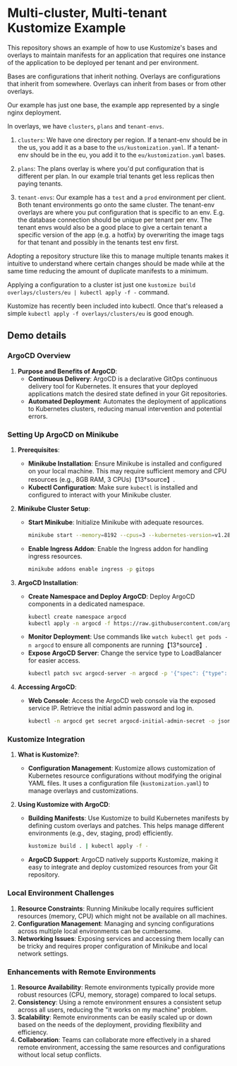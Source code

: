 # Multi-cluster, Multi-tenant Kustomize Example

This repository shows an example of how to use Kustomize's bases and overlays to maintain manifests for an application that requires one instance of the application to be deployed per tenant and per environment.

Bases are configurations that inherit nothing. Overlays are configurations that inherit from somewhere. Overlays can inherit from bases or from other overlays.

Our example has just one base, the example app represented by a single nginx deployment.

In overlays, we have `clusters`, `plans` and `tenant-envs`.

 1. `clusters`: We have one directory per region. If a tenant-env should be in the us, you add it as a base to the `us/kustomization.yaml`. If a tenant-env should be in the eu, you add it to the `eu/kustomization.yaml` bases.

 1. `plans`: The plans overlay is where you'd put configuration that is different per plan. In our example trial tenants get less replicas then paying tenants.

 1. `tenant-envs`: Our example has a `test` and a `prod` environment per client. Both tenant environments go onto the same cluster. The tenant-env overlays are where you put configuration that is specific to an env. E.g. the database connection should be unique per tenant per env. The tenant envs would also be a good place to give a certain tenant a specific version of the app (e.g. a hotfix) by overwriting the image tags for that tenant and possibly in the tenants test env first.

Adopting a repository structure like this to manage multiple tenants makes it intuitive to understand where certain changes should be made while at the same time reducing the amount of duplicate manifests to a minimum.

Applying a configuration to a cluster ist just one `kustomize build overlays/clusters/eu | kubectl apply -f -` command.

Kustomize has recently been included into kubectl. Once that's released a simple `kubectl apply -f overlays/clusters/eu` is good enough.



## Demo details

### ArgoCD Overview

1. **Purpose and Benefits of ArgoCD**:
   - **Continuous Delivery**: ArgoCD is a declarative GitOps continuous delivery tool for Kubernetes. It ensures that your deployed applications match the desired state defined in your Git repositories.
   - **Automated Deployment**: Automates the deployment of applications to Kubernetes clusters, reducing manual intervention and potential errors.

### Setting Up ArgoCD on Minikube

1. **Prerequisites**:
   - **Minikube Installation**: Ensure Minikube is installed and configured on your local machine. This may require sufficient memory and CPU resources (e.g., 8GB RAM, 3 CPUs)【13†source】.
   - **Kubectl Configuration**: Make sure `kubectl` is installed and configured to interact with your Minikube cluster.

2. **Minikube Cluster Setup**:
   - **Start Minikube**: Initialize Minikube with adequate resources.
     ```bash
     minikube start --memory=8192 --cpus=3 --kubernetes-version=v1.28  -p gitops
     ```
   - **Enable Ingress Addon**: Enable the Ingress addon for handling ingress resources.
     ```bash
     minikube addons enable ingress -p gitops
     ```

3. **ArgoCD Installation**:
   - **Create Namespace and Deploy ArgoCD**: Deploy ArgoCD components in a dedicated namespace.
     ```bash
     kubectl create namespace argocd
     kubectl apply -n argocd -f https://raw.githubusercontent.com/argoproj/argo-cd/stable/manifests/install.yaml
     ```
   - **Monitor Deployment**: Use commands like `watch kubectl get pods -n argocd` to ensure all components are running【13†source】.
   - **Expose ArgoCD Server**: Change the service type to LoadBalancer for easier access.
     ```bash
     kubectl patch svc argocd-server -n argocd -p '{"spec": {"type": "LoadBalancer"}}'
     ```

4. **Accessing ArgoCD**:
   - **Web Console**: Access the ArgoCD web console via the exposed service IP. Retrieve the initial admin password and log in.
     ```bash
     kubectl -n argocd get secret argocd-initial-admin-secret -o jsonpath="{.data.password}" | base64 -d
     ```

### Kustomize Integration

1. **What is Kustomize?**:
   - **Configuration Management**: Kustomize allows customization of Kubernetes resource configurations without modifying the original YAML files. It uses a configuration file (`kustomization.yaml`) to manage overlays and customizations.

2. **Using Kustomize with ArgoCD**:
   - **Building Manifests**: Use Kustomize to build Kubernetes manifests by defining custom overlays and patches. This helps manage different environments (e.g., dev, staging, prod) efficiently.
     ```bash
     kustomize build . | kubectl apply -f -
     ```
   - **ArgoCD Support**: ArgoCD natively supports Kustomize, making it easy to integrate and deploy customized resources from your Git repository.

### Local Environment Challenges

1. **Resource Constraints**: Running Minikube locally requires sufficient resources (memory, CPU) which might not be available on all machines.
2. **Configuration Management**: Managing and syncing configurations across multiple local environments can be cumbersome.
3. **Networking Issues**: Exposing services and accessing them locally can be tricky and requires proper configuration of Minikube and local network settings.

### Enhancements with Remote Environments

1. **Resource Availability**: Remote environments typically provide more robust resources (CPU, memory, storage) compared to local setups.
2. **Consistency**: Using a remote environment ensures a consistent setup across all users, reducing the "it works on my machine" problem.
3. **Scalability**: Remote environments can be easily scaled up or down based on the needs of the deployment, providing flexibility and efficiency.
4. **Collaboration**: Teams can collaborate more effectively in a shared remote environment, accessing the same resources and configurations without local setup conflicts.







